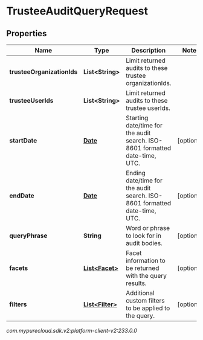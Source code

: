 # TrusteeAuditQueryRequest


## Properties

| Name | Type | Description | Notes |
| ------------ | ------------- | ------------- | ------------- |
| **trusteeOrganizationIds** | **List&lt;String&gt;** | Limit returned audits to these trustee organizationIds. |  |
| **trusteeUserIds** | **List&lt;String&gt;** | Limit returned audits to these trustee userIds. |  |
| **startDate** | [**Date**](Date) | Starting date/time for the audit search. ISO-8601 formatted date-time, UTC. |  [optional] |
| **endDate** | [**Date**](Date) | Ending date/time for the audit search. ISO-8601 formatted date-time, UTC. |  [optional] |
| **queryPhrase** | **String** | Word or phrase to look for in audit bodies. |  [optional] |
| **facets** | [**List&lt;Facet&gt;**](Facet) | Facet information to be returned with the query results. |  [optional] |
| **filters** | [**List&lt;Filter&gt;**](Filter) | Additional custom filters to be applied to the query. |  [optional] |




_com.mypurecloud.sdk.v2:platform-client-v2:233.0.0_
